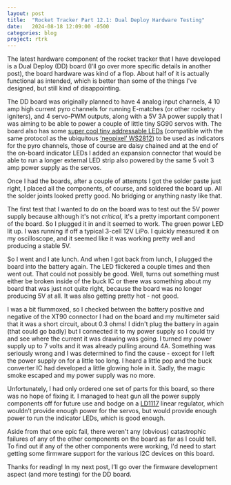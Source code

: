 ```yaml
---
layout: post
title:  "Rocket Tracker Part 12.1: Dual Deploy Hardware Testing"
date:   2024-08-18 12:09:00 -0500
categories: blog
project: rtrk
---
```


The latest hardware component of the rocket tracker that I have developed is a Dual Deploy (DD) board (I’ll go over more specific details in another post), the board hardware was kind of a flop. About half of it is actually functional as intended, which is better than some of the things I've designed, but still kind of disappointing.

The DD board was originally planned to have 4 analog input channels, 4 10 amp high current pyro channels for running E-matches (or other rocketry igniters), and 4 servo-PWM outputs, along with a 5V 3A power supply that I was aiming to be able to power a couple of little tiny SG90 servos with. The board also has some [super cool tiny addressable LEDs](https://mm.digikey.com/Volume0/opasdata/d220001/medias/docus/930/LTST-E263CEGBK_RevC_7-6-19.pdf) (compatible with the same protocol as the ubiquitous [‘neopixel’ WS2812](https://d2j2m4p6r3pg95.cloudfront.net/module_files/led-cube/assets/datasheets/WS2812B.pdf)) to be used as indicators for the pyro channels, those of course are daisy chained and at the end of the on-board indicator LEDs I added an expansion connector that would be able to run a longer external LED strip also powered by the same 5 volt 3 amp power supply as the servos.

Once I had the boards, after a couple of attempts I got the solder paste just right, I placed all the components, of course, and soldered the board up. All the solder joints looked pretty good. No bridging or anything nasty like that.

The first test that I wanted to do on the board was to test out the 5V power supply because although it's not *critical*, it's a pretty important component of the board. So I plugged it in and it seemed to work. The green power LED lit up. I was running if off a typical 3-cell 12V LiPo. I quickly measured it on my oscilloscope, and it seemed like it was working pretty well and producing a stable 5V.

So I went and I ate lunch. And when I got back from lunch, I plugged the board into the battery again. The LED flickered a couple times and then went out. That could not possibly be good. Well, turns out something must either be broken inside of the buck IC or there was something about my board that was just not quite right, because the board was no longer producing 5V at all. It was also getting pretty hot \- not good.

I was a bit flummoxed, so I checked between the battery positive and negative of the XT90 connector I had on the board and my multimeter said that it was a short circuit, about 0.3 ohms\! I didn't plug the battery in again (that could go badly) but I connected it to my power supply so I could try and see where the current it was drawing was going. I turned my power supply up to 7 volts and it was already pulling around 4A. Something was seriously wrong and I was determined to find the cause \- except for I left the power supply on for a little too long. I heard a little pop and the buck converter IC had developed a little glowing hole in it. Sadly, the magic smoke escaped and my power supply was no more. 

Unfortunately, I had only ordered one set of parts for this board, so there was no hope of fixing it. I managed to heat gun all the power supply components off for future use and bodge on a [LD1117](https://www.st.com/content/ccc/resource/technical/document/datasheet/99/3b/7d/91/91/51/4b/be/CD00000544.pdf/files/CD00000544.pdf/jcr:content/translations/en.CD00000544.pdf) linear regulator, which wouldn’t provide enough power for the servos, but would provide enough power to run the indicator LEDs, which is good enough.

Aside from that one epic fail, there weren't any (obvious) catastrophic failures of any of the other components on the board as far as I could tell. To find out if any of the other components were working, I'd need to start getting some firmware support for the various I2C devices on this board.

Thanks for reading\! In my next post, I’ll go over the firmware development aspect (and more testing) for the DD board.